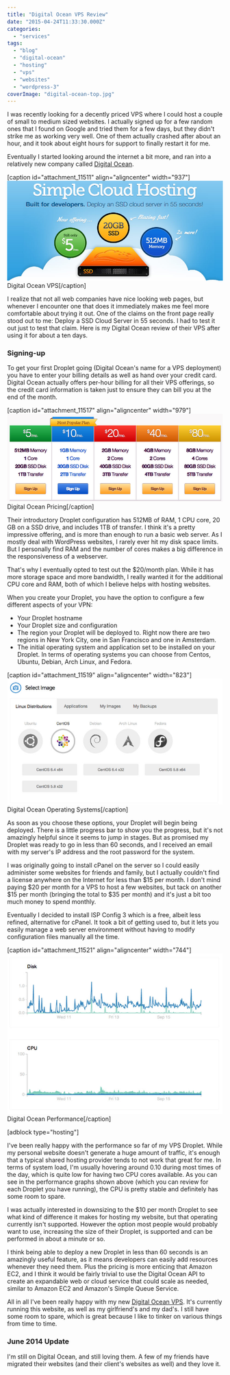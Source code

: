 ```yaml
---
title: "Digital Ocean VPS Review"
date: "2015-04-24T11:33:30.000Z"
categories: 
  - "services"
tags: 
  - "blog"
  - "digital-ocean"
  - "hosting"
  - "vps"
  - "websites"
  - "wordpress-3"
coverImage: "digital-ocean-top.jpg"
---
```


I was recently looking for a decently priced VPS where I could host a couple of small to medium sized websites. I actually signed up for a few random ones that I found on Google and tried them for a few days, but they didn't strike me as working very well. One of them actually crashed after about an hour, and it took about eight hours for support to finally restart it for me.

Eventually I started looking around the internet a bit more, and ran into a relatively new company called [Digital Ocean](https://www.digitalocean.com/?refcode=c62a4d3586fc).

\[caption id="attachment\_11511" align="aligncenter" width="937"\][![Digital Ocean VPS](images/digital-ocean-vps.jpg)](https://www.digitalocean.com/?refcode=c62a4d3586fc) Digital Ocean VPS\[/caption\]

I realize that not all web companies have nice looking web pages, but whenever I encounter one that does it immediately makes me feel more comfortable about trying it out. One of the claims on the front page really stood out to me: Deploy a SSD Cloud Server in 55 seconds. I had to test it out just to test that claim. Here is my Digital Ocean review of their VPS after using it for about a ten days.

### Signing-up

To get your first Droplet going (Digital Ocean's name for a VPS deployment) you have to enter your billing details as well as hand over your credit card. Digital Ocean actually offers per-hour billing for all their VPS offerings, so the credit card information is taken just to ensure they can bill you at the end of the month.

\[caption id="attachment\_11517" align="aligncenter" width="979"\][![Digital Ocean Pricing](images/digital-ocean-pricing.jpg)](https://www.digitalocean.com/?refcode=c62a4d3586fc) Digital Ocean Pricing\[/caption\]

Their introductory Droplet configuration has 512MB of RAM, 1 CPU core, 20 GB on a SSD drive, and includes 1TB of transfer. I think it's a pretty impressive offering, and is more than enough to run a basic web server. As I mostly deal with WordPress websites, I rarely ever hit my disk space limits. But I personally find RAM and the number of cores makes a big difference in the responsiveness of a webserver.

That's why I eventually opted to test out the $20/month plan. While it has more storage space and more bandwidth, I really wanted it for the additional CPU core and RAM, both of which I believe helps with hosting websites.

When you create your Droplet, you have the option to configure a few different aspects of your VPN:

- Your Droplet hostname
- Your Droplet size and configuration
- The region your Droplet will be deployed to. Right now there are two regions in New York City, one in San Francisco and one in Amsterdam.
- The initial operating system and application set to be installed on your Droplet. In terms of operating systems you can choose from Centos, Ubuntu, Debian, Arch Linux, and Fedora.

\[caption id="attachment\_11519" align="aligncenter" width="823"\][![Digital Ocean Operating Systems](images/digital-ocean-operating-systems.jpg)](https://www.digitalocean.com/?refcode=c62a4d3586fc) Digital Ocean Operating Systems\[/caption\]

As soon as you choose these options, your Droplet will begin being deployed. There is a little progress bar to show you the progress, but it's not amazingly helpful since it seems to jump in stages. But as promised my Droplet was ready to go in less than 60 seconds, and I received an email with my server's IP address and the root password for the system.

I was originally going to install cPanel on the server so I could easily administer some websites for friends and family, but I actually couldn't find a license anywhere on the Internet for less than $15 per month. I don't mind paying $20 per month for a VPS to host a few websites, but tack on another $15 per month (bringing the total to $35 per month) and it's just a bit too much money to spend monthly.

Eventually I decided to install ISP Config 3 which is a free, albeit less refined, alternative for cPanel. It took a bit of getting used to, but it lets you easily manage a web server environment without having to modify configuration files manually all the time.

\[caption id="attachment\_11521" align="aligncenter" width="744"\][![Digital Ocean Performance](images/digital-ocean-performance.jpg)](https://www.digitalocean.com/?refcode=c62a4d3586fc) Digital Ocean Performance\[/caption\]

\[adblock type="hosting"\]

I've been really happy with the performance so far of my VPS Droplet. While my personal website doesn't generate a huge amount of traffic, it's enough that a typical shared hosting provider tends to not work that great for me. In terms of system load, I'm usually hovering around 0.10 during most times of the day, which is quite low for having two CPU cores available. As you can see in the performance graphs shown above (which you can review for each Droplet you have running), the CPU is pretty stable and definitely has some room to spare.

I was actually interested in downsizing to the $10 per month Droplet to see what kind of difference it makes for hosting my website, but that operating currently isn't supported. However the option most people would probably want to use, increasing the size of their Droplet, is supported and can be performed in about a minute or so.

I think being able to deploy a new Droplet in less than 60 seconds is an amazingly useful feature, as it means developers can easily add resources whenever they need them. Plus the pricing is more enticing that Amazon EC2, and I think it would be fairly trivial to use the Digital Ocean API to create an expandable web or cloud service that could scale as needed, similar to Amazon EC2 and Amazon's Simple Queue Service.

All in all I've been really happy with my new [Digital Ocean VPS](https://www.digitalocean.com/?refcode=c62a4d3586fc). It's currently running this website, as well as my girlfriend's and my dad's. I still have some room to spare, which is great because I like to tinker on various things from time to time.

### June 2014 Update

I'm still on Digital Ocean, and still loving them. A few of my friends have migrated their websites (and their client's websites as well) and they love it.
